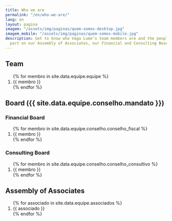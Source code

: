 ```yaml
---
title: Who we are
permalink: "/en/who-we-are/"
lang: en
layout: pagina
imagem: "/assets/img/paginas/quem-somos-desktop.jpg"
imagem_mobile: "/assets/img/paginas/quem-somos-mobile.jpg"
description: Get to know who Vaga Lume’s team members are and the people that take
  part on our Assembly of Associates, our Financial and Consulting Board.
---
```


<div class="quem-somos secao-fundo-escuro">
  <div class="container">
    <h2>Team</h2>
    <ol>
      {% for membro in site.data.equipe.equipe %}
      <li>{{ membro }}</li>
      {% endfor %}
    </ol>
    <h2>Board ({{ site.data.equipe.conselho.mandato }})</h2>
    <h3>Financial Board</h3>
    <ol>
      {% for membro in site.data.equipe.conselho.conselho_fiscal %}
        <li>{{ membro }}</li>
      {% endfor %}
    </ol>
    <h3>Consulting Board</h3>
    <ol>
      {% for membro in site.data.equipe.conselho.conselho_consultivo %}
        <li>{{ membro }}</li>
      {% endfor %}
    </ol>
    <h2>Assembly of Associates</h2>
    <ol>
      {% for associado in site.data.equipe.associados %}
        <li>{{ associado }}</li>
      {% endfor %}
    </ol>
  </div>
</div>
